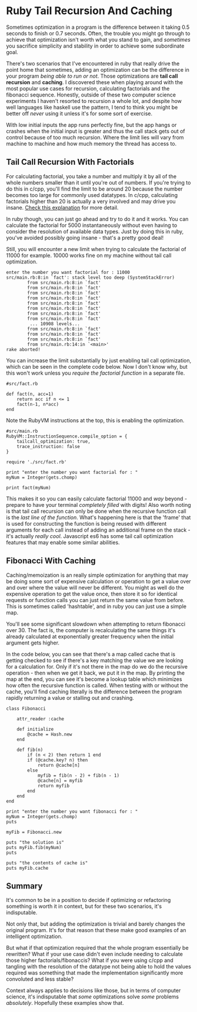 # Ruby Tail Recursion And Caching

Sometimes optimization in a program is the difference between it taking 0.5 seconds to finish or 0.7 seconds. Often, the trouble you might go through to achieve that optimization isn't worth what you stand to gain, and _sometimes_ you sacrifice simplicity and stability in order to achieve some subordinate goal.

There's two scenarios that I've encountered in ruby that really drive the point home that sometimes, adding an optimization can be the difference in your program _being able to run or not_. Those optimizations are **tail call recursion** and **caching**. I discovered these when playing around with the most popular use cases for recursion, calculating factorials and the fibonacci sequence. Honestly, outside of these two computer science experiments I haven't resorted to recursion a whole lot, and despite how well languages like haskell use the pattern, I tend to think you might be better off _never_ using it unless it's for some sort of exercise.

With low initial inputs the app runs perfectly fine, but the app hangs or crashes when the initial input is greater and thus the call stack gets out of control because of too much recursion. Where the limit lies will vary from machine to machine and how much memory the thread has access to.

## Tail Call Recursion With Factorials

For calculating factorial, you take a number and multiply it by all of the whole numbers smaller than it until you're out of numbers. If you're trying to do this in c/cpp, you'll find the limit to be around 20 because the number becomes too large for commonly used datatypes. In c/cpp, calculating factorials higher than 20 is actually a very involved and may drive you insane. [Check this explanation](https://discuss.codechef.com/questions/7349/computing-factorials-of-a-huge-number-in-cc-a-tutorial) for more detail.

In ruby though, you can just go ahead and try to do it and it works. You can calculate the factorial for 5000 instantaneously without even having to consider the resolution of available data types. Just by doing this in ruby, you've avoided possibly going insane - that's a pretty good deal!

Still, you will encounter a new limit when trying to calculate the factorial of 11000 for example. 10000 works fine on my machine without tail call optimization.

	enter the number you want factorial for : 11000
    src/main.rb:8:in `fact': stack level too deep (SystemStackError)
            from src/main.rb:8:in `fact'
            from src/main.rb:8:in `fact'
            from src/main.rb:8:in `fact'
            from src/main.rb:8:in `fact'
            from src/main.rb:8:in `fact'
            from src/main.rb:8:in `fact'
            from src/main.rb:8:in `fact'
            from src/main.rb:8:in `fact'
             ... 10908 levels...
            from src/main.rb:8:in `fact'
            from src/main.rb:8:in `fact'
            from src/main.rb:8:in `fact'
            from src/main.rb:14:in `<main>'
    rake aborted!

You can increase the limit substantially by just enabling tail call optimization, which can be seen in the complete code below. Now I don't know why, but this won't work unless you _require the factorial function_ in a separate file.

	#src/fact.rb

    def fact(n, acc=1)
        return acc if n <= 1
        fact(n-1, n*acc)
    end

Note the RubyVM instructions at the top, this is enabling the optimization.

	#src/main.rb
	RubyVM::InstructionSequence.compile_option = {
        tailcall_optimization: true,
        trace_instruction: false
    }

    require './src/fact.rb'

    print "enter the number you want factorial for : "
    myNum = Integer(gets.chomp)

    print fact(myNum)


This makes it so you can easily calculate factorial 11000 and _way_ beyond - prepare to have your terminal _completely filled_ with digits! Also worth noting is that tail call recursion can only be done when the recursive function call is the _last line of the function_. What's happening here is that the 'frame' that is used for constructing the function is being reused with different arguments for each call instead of adding an additional frame on the stack - it's actually _really cool_. Javascript es6 has some tail call optimization features that may enable some similar abilities.

## Fibonacci With Caching

Caching/memoization is an really simple optimization for anything that may be doing some sort of expensive calculation or operation to get a value over and over where the value will never be different. You might as well do the expensive operation to get the value once, then store it so for identical requests or function calls you can just return the same value from before. This is sometimes called 'hashtable', and in ruby you can just use a simple map.

You'll see some significant slowdown when attempting to return fibonacci over 30. The fact is, the computer is recalculating the same things it's already calculated at exponentially greater frequency when the initial argument gets higher.

In the code below, you can see that there's a map called cache that is getting checked to see if there's a key matching the value we are looking for a calculation for. Only if it's not there in the map do we do the recursive operation - then when we get it back, we put it in the map. By printing the map at the end, you can see it's become a lookup table which minimizes how often the recursive function is called. When testing with or without the cache, you'll find caching literally is the difference between the program rapidly returning a value or stalling out and crashing.
		
	class Fibonacci

	    attr_reader :cache

	    def initialize
	        @cache = Hash.new
	    end

	    def fib(n)
	        if (n < 2) then return 1 end
	        if (@cache.key? n) then
	            return @cache[n]
	        else
	            myfib = fib(n - 2) + fib(n - 1)
	            @cache[n] = myfib
	            return myfib
	        end
	    end
	end

	print "enter the number you want fibonacci for : "
	myNum = Integer(gets.chomp)
	puts

	myFib = Fibonacci.new

	puts "the solution is"
	puts myFib.fib(myNum)
	puts

	puts "the contents of cache is"
	puts myFib.cache

## Summary

It's common to be in a position to decide if optimizing or refactoring something is worth it in context, but for these two scenarios, it's indisputable.

Not only that, but adding the optimization is trivial and barely changes the original program. It's for that reason that these make good examples of an intelligent optimization.

But what if that optimization required that the whole program essentially be rewritten? What if your use case didn't even include needing to calculate those higher factorials/fibonaccis? What if you were using c/cpp and tangling with the resolution of the datatype not being able to hold the values required was something that made the implementation significantly more convoluted and less stable?

Context always applies to decisions like those, but in terms of computer science, it's indisputable that _some_ optimizations solve _some_ problems _absolutely_. Hopefully these examples show that.
